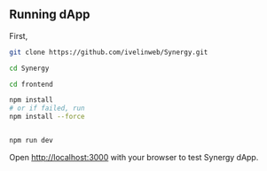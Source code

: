 
## Running dApp

First,

```bash
git clone https://github.com/ivelinweb/Synergy.git

cd Synergy

cd frontend

npm install
# or if failed, run
npm install --force


npm run dev

```

Open [http://localhost:3000](http://localhost:3000) with your browser to test Synergy dApp.

